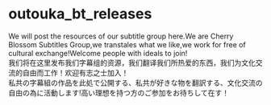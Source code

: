 # outouka_bt_releases
We will post the resources of our subtitle group here.We are Cherry Blossom Subtitles Group,we transtales what we like,we work for free of cultural exchange!Welcome people with ideals to join!  
我们将在这里发布我们字幕组的资源，我们翻译我们所热爱的东西，我们为文化交流的自由而工作！欢迎有志之士加入！  
私共の字幕組の作品を此処で公開する、私共が好きな物を翻訳する、文化交流の自由の為に活動します!高い理想を持つ方のご参加をお待ちして在す！
